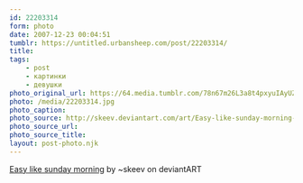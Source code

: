 ```yaml
---
id: 22203314
form: photo
date: 2007-12-23 00:04:51
tumblr: https://untitled.urbansheep.com/post/22203314/
title:
tags:
    - post
    - картинки
    - девушки
photo_original_url: https://64.media.tumblr.com/78n67m26L3a8t4pxyuIAyUZ6_1280.jpg
photo: /media/22203314.jpg
photo_caption: 
photo_source: http://skeev.deviantart.com/art/Easy-like-sunday-morning-60503605
photo_source_url:
photo_source_title:
layout: post-photo.njk
---
```


<p><a href="http://skeev.deviantart.com/art/Easy-like-sunday-morning-60503605">Easy like sunday morning</a> by ~skeev on deviantART</p>

